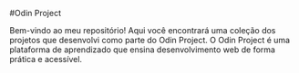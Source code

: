 #Odin Project

Bem-vindo ao meu repositório! Aqui você encontrará uma coleção dos projetos que desenvolvi como parte do Odin Project. 
O Odin Project é uma plataforma de aprendizado que ensina desenvolvimento web de forma prática e acessível.
